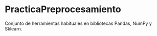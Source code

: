 # PracticaPreprocesamiento
Conjunto de herramientas habituales en bibliotecas Pandas, NumPy y Sklearn.
